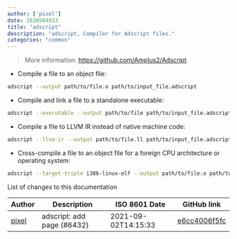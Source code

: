 ```yaml
---
author: ['pixel']
date: 1630584933
title: "adscript"
description: "adscript, Compiler for Adscript files."
categories: "common"
---
```

> More information: <https://github.com/Amplus2/Adscript>.

- Compile a file to an object file:

```bash
adscript --output path/to/file.o path/to/input_file.adscript
```

- Compile and link a file to a standalone executable:

```bash
adscript --executable --output path/to/file path/to/input_file.adscript
```

- Compile a file to LLVM IR instead of native machine code:

```bash
adscript --llvm-ir --output path/to/file.ll path/to/input_file.adscript
```

- Cross-compile a file to an object file for a foreign CPU architecture or operating system:

```bash
adscript --target-triple i386-linux-elf --output path/to/file.o path/to/input_file.adscript
```
List of changes to this documentation


Author | Description | ISO 8601 Date | GitHub link
------|-----|-----|-----
[pixel](mailto:35269695+pixelcmtd@users.noreply.github.com) | adscript: add page (#6432) | 2021-09-02T14:15:33 | [e6cc4006f5fc](https://github.com/tldr-pages/tldr/commit/e6cc4006f5fc27767f730123cfd524a158ace138)

